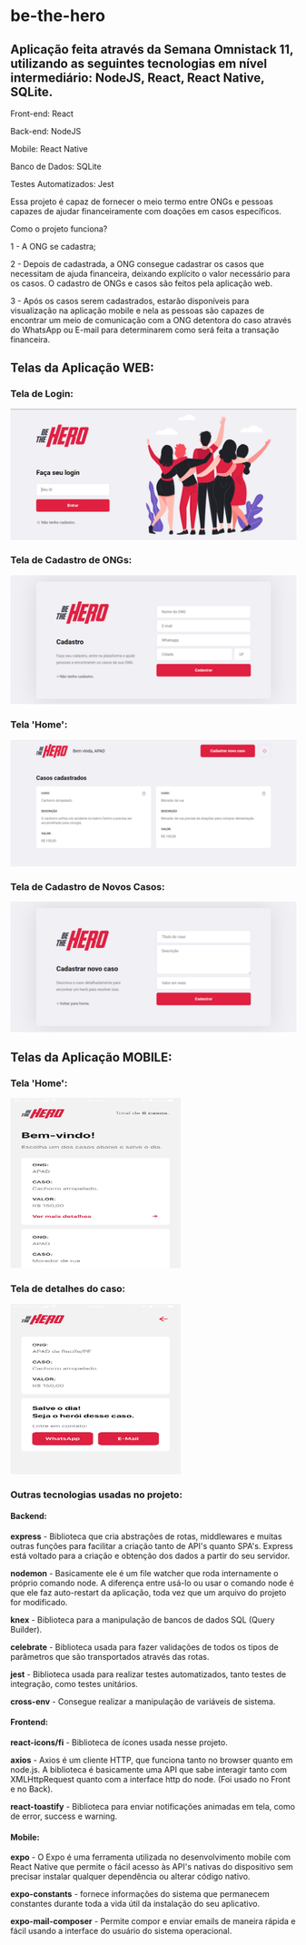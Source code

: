 # be-the-hero

## Aplicação feita através da Semana Omnistack 11, utilizando as seguintes tecnologias em nível intermediário: NodeJS, React, React Native, SQLite.

Front-end: React

Back-end: NodeJS

Mobile: React Native

Banco de Dados: SQLite

Testes Automatizados: Jest


Essa projeto é capaz de fornecer o meio termo entre ONGs e pessoas capazes de ajudar financeiramente com doações em casos específicos.

Como o projeto funciona?

1 - A ONG se cadastra;

2 - Depois de cadastrada, a ONG consegue cadastrar os casos que necessitam de ajuda financeira, deixando explícito o valor necessário para os casos. 
    O cadastro de ONGs e casos são feitos pela aplicação web.
    
3 - Após os casos serem cadastrados, estarão disponíveis para visualização na aplicação mobile e nela as pessoas são capazes de encontrar um meio de
    comunicação com a ONG detentora do caso através do WhatsApp ou E-mail para determinarem como será feita a transação financeira.
    
   
## Telas da Aplicação WEB:

### Tela de Login:

<img src="frontend/images/tela_login.png">

### Tela de Cadastro de ONGs:

<img src="frontend/images/tela_cadastro_ongs.png">

### Tela 'Home':

<img src="frontend/images/tela_home.png">

### Tela de Cadastro de Novos Casos:

<img src="frontend/images/tela_cadastro_novos_casos.png">


## Telas da Aplicação MOBILE:

### Tela 'Home':

<img src="mobile/images/tela_main_mobile.png" width="300" height="300">

### Tela de detalhes do caso:

<img src="mobile/images/tela_detalhes_mobile.png" width="300" height="300">



### Outras tecnologias usadas no projeto:


#### Backend:

**express** - Biblioteca que cria abstrações de rotas, middlewares e muitas outras funções para facilitar a criação tanto de API's quanto SPA's. Express está voltado para
              a criação e obtenção dos dados a partir do seu servidor.

**nodemon** - Basicamente ele é um file watcher que roda internamente o próprio comando node. A diferença entre usá-lo ou usar o comando node é que ele faz auto-restart
              da aplicação, toda vez que um arquivo do projeto for modificado.
         
**knex** - Biblioteca para a manipulação de bancos de dados SQL (Query Builder).

**celebrate** - Biblioteca usada para fazer validações de todos os tipos de parâmetros que são transportados através das rotas.

**jest** - Biblioteca usada para realizar testes automatizados, tanto testes de integração, como testes unitários.

**cross-env** - Consegue realizar a manipulação de variáveis de sistema.


#### Frontend:

**react-icons/fi** - Biblioteca de ícones usada nesse projeto.

**axios** - Axios é um cliente HTTP, que funciona tanto no browser quanto em node.js. A biblioteca é basicamente uma API que sabe interagir tanto com XMLHttpRequest quanto 
            com a interface http do node. (Foi usado no Front e no Back).

**react-toastify** - Biblioteca para enviar notificações animadas em tela, como de error, success e warning.


#### Mobile:
**expo** - O Expo é uma ferramenta utilizada no desenvolvimento mobile com React Native que permite o fácil acesso às API's nativas do dispositivo sem precisar instalar qualquer 
           dependência ou alterar código nativo.
           
**expo-constants** - fornece informações do sistema que permanecem constantes durante toda a vida útil da instalação do seu aplicativo.

**expo-mail-composer** - Permite compor e enviar emails de maneira rápida e fácil usando a interface do usuário do sistema operacional. 
